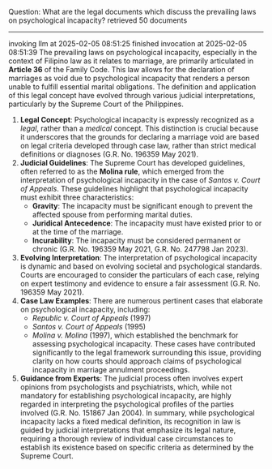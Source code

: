 Question: What are the legal documents which discuss the prevailing laws on psychological incapacity?
retrieved 50 documents
****
invoking llm at 2025-02-05 08:51:25
finished invocation at 2025-02-05 08:51:39
The prevailing laws on psychological incapacity, especially in the context of Filipino law as it relates to marriage, are primarily articulated in **Article 36** of the Family Code. This law allows for the declaration of marriages as void due to psychological incapacity that renders a person unable to fulfill essential marital obligations. The definition and application of this legal concept have evolved through various judicial interpretations, particularly by the Supreme Court of the Philippines.
1. **Legal Concept**:
   Psychological incapacity is expressly recognized as a *legal*, rather than a *medical* concept. This distinction is crucial because it underscores that the grounds for declaring a marriage void are based on legal criteria developed through case law, rather than strict medical definitions or diagnoses (G.R. No. 196359 May 2021).
2. **Judicial Guidelines**:
   The Supreme Court has developed guidelines, often referred to as the **Molina rule**, which emerged from the interpretation of psychological incapacity in the case of *Santos v. Court of Appeals*. These guidelines highlight that psychological incapacity must exhibit three characteristics:
   - **Gravity**: The incapacity must be significant enough to prevent the affected spouse from performing marital duties.
   - **Juridical Antecedence**: The incapacity must have existed prior to or at the time of the marriage.
   - **Incurability**: The incapacity must be considered permanent or chronic (G.R. No. 196359 May 2021, G.R. No. 247798 Jan 2023).
3. **Evolving Interpretation**:
   The interpretation of psychological incapacity is dynamic and based on evolving societal and psychological standards. Courts are encouraged to consider the particulars of each case, relying on expert testimony and evidence to ensure a fair assessment (G.R. No. 196359 May 2021).
4. **Case Law Examples**:
   There are numerous pertinent cases that elaborate on psychological incapacity, including:
   - *Republic v. Court of Appeals* (1997)
   - *Santos v. Court of Appeals* (1995)
   - *Molina v. Molina* (1997), which established the benchmark for assessing psychological incapacity.
   These cases have contributed significantly to the legal framework surrounding this issue, providing clarity on how courts should approach claims of psychological incapacity in marriage annulment proceedings.
5. **Guidance from Experts**:
   The judicial process often involves expert opinions from psychologists and psychiatrists, which, while not mandatory for establishing psychological incapacity, are highly regarded in interpreting the psychological profiles of the parties involved (G.R. No. 151867 Jan 2004).
In summary, while psychological incapacity lacks a fixed medical definition, its recognition in law is guided by judicial interpretations that emphasize its legal nature, requiring a thorough review of individual case circumstances to establish its existence based on specific criteria as determined by the Supreme Court.

